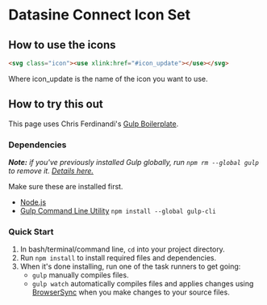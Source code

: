 # Datasine Connect Icon Set

## How to use the icons

```html
<svg class="icon"><use xlink:href="#icon_update"></use></svg>
```
Where icon_update is the name of the icon you want to use.

## How to try this out

This page uses Chris Ferdinandi's [Gulp Boilerplate](https://github.com/cferdinandi/gulp-boilerplate).

### Dependencies

*__Note:__ if you've previously installed Gulp globally, run `npm rm --global gulp` to remove it. [Details here.](https://medium.com/gulpjs/gulp-sips-command-line-interface-e53411d4467)*

Make sure these are installed first.

- [Node.js](http://nodejs.org)
- [Gulp Command Line Utility](http://gulpjs.com) `npm install --global gulp-cli`

### Quick Start

1. In bash/terminal/command line, `cd` into your project directory.
2. Run `npm install` to install required files and dependencies.
3. When it's done installing, run one of the task runners to get going:
	- `gulp` manually compiles files.
	- `gulp watch` automatically compiles files and applies changes using [BrowserSync](https://browsersync.io/) when you make changes to your source files.
